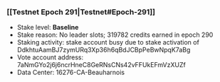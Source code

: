 ### [[Testnet Epoch 291|Testnet#Epoch-291]]
* Stake level: **Baseline**
* Stake reason: No leader slots; 319782 credits earned in epoch 290
* Staking activity: stake account busy due to stake activation of DdkhtuAamBJ7zymURq3Xp36h6qBdJCBpPeBwNpqK7aBg
* Vote account address: 7aNmGYo2j6j6ncrHneC8GeRNsCNs42vFFUkEFmVzXUZf
* Data Center: 16276-CA-Beauharnois